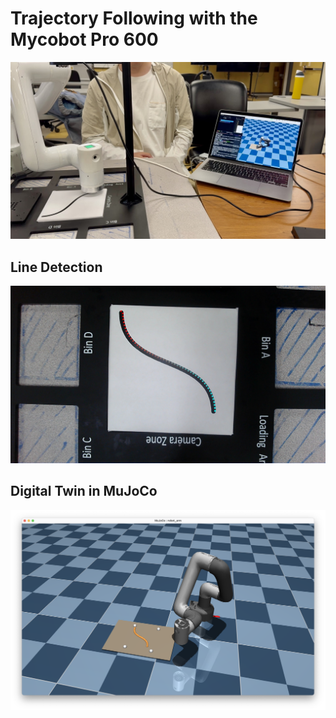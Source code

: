 # Trajectory Following with the Mycobot Pro 600

![demo](media/demonstration.jpg)

## Line Detection

![curve_detection](media/img_04_10_15_11_noted.jpg)

## Digital Twin in MuJoCo

![digital_twin](media/mujoco.png)
